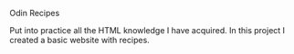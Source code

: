 Odin Recipes

Put into practice all the HTML knowledge I have acquired. In this project I created a basic website with recipes.
